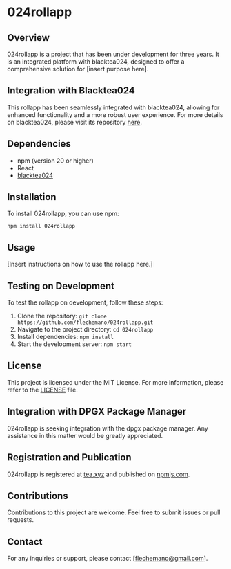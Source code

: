 
# 024rollapp

## Overview
024rollapp is a project that has been under development for three years. It is an integrated platform with blacktea024, designed to offer a comprehensive solution for [insert purpose here].

## Integration with Blacktea024
This rollapp has been seamlessly integrated with blacktea024, allowing for enhanced functionality and a more robust user experience. For more details on blacktea024, please visit its repository [here](https://github.com/flechemano/blacktea024).

## Dependencies
- npm (version 20 or higher)
- React
- [blacktea024](https://github.com/flechemano/blacktea024)

## Installation
To install 024rollapp, you can use npm:

```
npm install 024rollapp
```

## Usage
[Insert instructions on how to use the rollapp here.]

## Testing on Development
To test the rollapp on development, follow these steps:
1. Clone the repository: `git clone https://github.com/flechemano/024rollapp.git`
2. Navigate to the project directory: `cd 024rollapp`
3. Install dependencies: `npm install`
4. Start the development server: `npm start`

## License
This project is licensed under the MIT License. For more information, please refer to the [LICENSE](LICENSE) file.

## Integration with DPGX Package Manager
024rollapp is seeking integration with the dpgx package manager. Any assistance in this matter would be greatly appreciated.

## Registration and Publication
024rollapp is registered at [tea.xyz](https://tea.xyz) and published on [npmjs.com](https://www.npmjs.com). 

## Contributions
Contributions to this project are welcome. Feel free to submit issues or pull requests.

## Contact
For any inquiries or support, please contact [flechemano@gmail.com].
```
